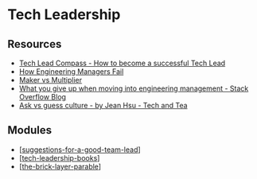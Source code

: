 # Tech Leadership

Resources
---

- [Tech Lead Compass - How to become a successful Tech Lead][1]
- [How Engineering Managers Fail][2]
- [Maker vs Multiplier][3]
- [What you give up when moving into engineering management - Stack Overflow Blog][4]
- [Ask vs guess culture - by Jean Hsu - Tech and Tea][5]

<!-- Links -->
[1]: https://techleadcompass.com/
[2]: https://www.patkua.com/blog/how-engineering-managers-fail/
[3]: https://www.patkua.com/blog/maker-vs-multiplier/
[4]: https://stackoverflow.blog/2022/02/23/what-you-give-up-when-moving-into-engineering-management/
[5]: https://jeanhsu.substack.com/p/ask-vs-guess-culture

<!-- Links end -->


Modules
---

- [[suggestions-for-a-good-team-lead]]
- [[tech-leadership-books]]
- [[the-brick-layer-parable]]

[//begin]: # "Autogenerated link references for markdown compatibility"
[suggestions-for-a-good-team-lead]: suggestions-for-a-good-team-lead.md "Suggestions for a Good Team Lead"
[tech-leadership-books]: tech-leadership-books/tech-leadership-books.md "Tech Leadership Books"
[the-brick-layer-parable]: the-brick-layer-parable.md "The Brick Layer Parable"
[//end]: # "Autogenerated link references"
